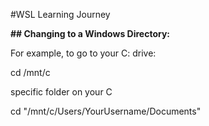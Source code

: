 #WSL Learning Journey

**## Changing to a Windows Directory:**

For example, to go to your C: drive:

cd /mnt/c

specific folder on your C

cd "/mnt/c/Users/YourUsername/Documents"